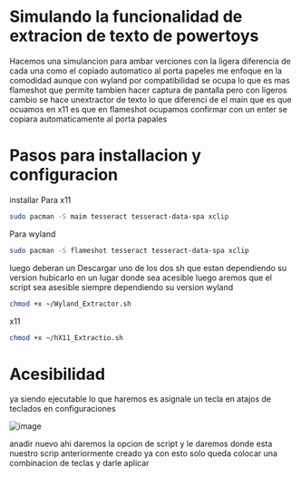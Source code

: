 # Simulando la funcionalidad de extracion de texto de powertoys

Hacemos una simulancion para ambar verciones con la ligera diferencia de cada una como el copiado automatico al porta papeles
me enfoque en la comodidad aunque con wyland por compatibilidad se ocupa lo que es mas
flameshot que permite tambien hacer captura de pantalla pero con ligeros cambio se hace unextractor de texto
lo que diferenci de el main  que es que ocuamos en x11 es que en flameshot ocupamos confirmar con un enter
se copiara automaticamente al porta papales

# Pasos para installacion y configuracion

installar
Para x11

```bash
sudo pacman -S maim tesseract tesseract-data-spa xclip
```

Para wyland
```bash
sudo pacman -S flameshot tesseract tesseract-data-spa xclip
```

luego deberan un Descargar uno de los dos sh que estan dependiendo su version hubicarlo en un lugar donde sea acesible 
luego aremos que el script sea asesible siempre dependiendo su version
wyland
```bash
chmod +x ~/Wyland_Extractor.sh
```
x11
```bash
chmod +x ~/hX11_Extractio.sh
```

# Acesibilidad
ya siendo ejecutable lo que haremos es asignale un tecla en atajos de teclados en configuraciones 

![image](https://github.com/user-attachments/assets/dd653c27-8801-4c97-bdbe-992721a13901)

anadir nuevo ahi daremos la opcion de script y le daremos donde esta nuestro scrip anteriormente creado 
ya con esto solo queda colocar una combinacion de teclas y darle aplicar
